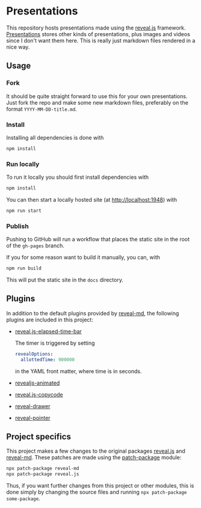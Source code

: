 # Presentations

This repository hosts presentations made using the [reveal.js] framework.
[Presentations] stores other kinds of presentations, plus images and videos since
I don't want them here. This is really just markdown files rendered in a nice way.

## Usage

### Fork

It should be quite straight forward to use this for your own presentations. Just fork
the repo and make some new markdown files, preferably on the format
`YYYY-MM-DD-title.md`.

### Install

Installing all dependencies is done with

```sh
npm install
```

### Run locally

To run it locally you should first install dependencies with

```sh
npm install
```

You can then start a locally hosted site (at
[http://localhost:1948](http://localhost:1948)) with

```sh
npm run start
```

### Publish

Pushing to GitHub will run a workflow that places the static site in the root of the
`gh-pages` branch.

If you for some reason want to build it manually, you can, with

```sh
npm run build
```

This will put the static site in the `docs` directory.

## Plugins

In addition to the default plugins provided by [reveal-md], the following plugins are
included in this project:

- [reveal.js-elapsed-time-bar]

  The timer is triggered by setting

  ```yaml
  revealOptions:
    allottedTime: 900000
  ```

  in the YAML front matter, where time is in seconds.

- [revealjs-animated]

- [reveal.js-copycode]

- [reveal-drawer]

- [reveal-pointer]

## Project specifics

This project makes a few changes to the original packages [reveal.js] and [reveal-md].
These patches are made using the [patch-package] module:

```sh
npx patch-package reveal-md
npx patch-package reveal.js
```

Thus, if you want further changes from this project or other modules, this is done
simply by changing the source files and running `npx patch-package some-package`.

[patch-package]: https://www.npmjs.com/package/patch-package
[presentations]: https://github.com/engeir/presentations
[reveal-drawer]: https://github.com/burnpiro/reveal-drawer
[reveal-md]: https://github.com/webpro/reveal-md
[reveal-pointer]: https://github.com/burnpiro/reveal-pointer
[reveal.js-copycode]: https://github.com/Martinomagnifico/reveal.js-copycode
[reveal.js-elapsed-time-bar]: https://github.com/tkrkt/reveal.js-elapsed-time-bar
[reveal.js]: https://revealjs.com
[revealjs-animated]: https://github.com/rogeralmeida/revealjs-animated
